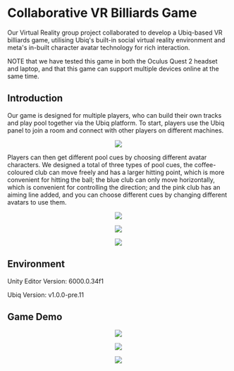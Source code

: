 # Collaborative VR Billiards Game

Our Virtual Reality group project collaborated to develop a Ubiq-based VR billiards game, utilising Ubiq's built-in social virtual reality environment and meta's in-built character avatar technology for rich interaction.

NOTE that we have tested this game in both the Oculus Quest 2 headset and laptop, and that this game can support multiple devices online at the same time.

## Introduction

Our game is designed for multiple players, who can build their own tracks and play pool together via the Ubiq platform. To start, players use the Ubiq panel to join a room and connect with other players on different machines.

<p align="center">
  <img width="auto" src="https://github.com/LordC37/VE_9_CW/edit/main/img/Room_Connect.png">
</p>

Players can then get different pool cues by choosing different avatar characters. We designed a total of three types of pool cues, the coffee-coloured club can move freely and has a larger hitting point, which is more convenient for hitting the ball; the blue club can only move horizontally, which is convenient for controlling the direction; and the pink club has an aiming line added, and you can choose different cues by changing different avatars to use them.

<p align="center">
  <img width="auto" src=https://github.com/LordC37/VE_9_CW/edit/main/img/Brown_Cue.png">
</p>

<p align="center">
  <img width="auto" src="https://github.com/LordC37/VE_9_CW/edit/main/img/Pink_Cue.png">
</p>

<p align="center">
  <img width="auto" src="https://github.com/LordC37/VE_9_CW/edit/main/img/Blue_Cue.png">
</p>

## Environment
Unity Editor Version: 6000.0.34f1

Ubiq Version: v1.0.0-pre.11

## Game Demo

<p align="center">
  <img width="auto" src="https://github.com/LordC37/VE_9_CW/edit/main/img/Demo1.png">
</p>

<p align="center">
  <img width="auto" src="https://github.com/LordC37/VE_9_CW/edit/main/img/Demo2.png">
</p>

<p align="center">
  <img width="auto" src="https://github.com/LordC37/VE_9_CW/edit/main/img/Demo3.png">
</p>
